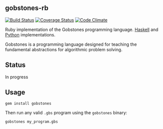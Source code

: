 ## gobstones-rb

[![Build Status](https://travis-ci.org/ngarbezza/gobstones-rb.png?branch=master)](https://travis-ci.org/ngarbezza/gobstones-rb)
[![Coverage Status](https://coveralls.io/repos/ngarbezza/gobstones-rb/badge.png?branch=master)](https://coveralls.io/r/ngarbezza/gobstones-rb?branch=master)
[![Code Climate](https://codeclimate.com/github/ngarbezza/gobstones-rb.png)](https://codeclimate.com/github/ngarbezza/gobstones-rb)

Ruby implementation of the Gobstones programming language.
[Haskell](http://sourceforge.net/projects/gobstones/) and
[Python](https://bitbucket.org/foones/gobstones) implementations.

Gobstones is a programming language designed for teaching the fundamental
abstractions for algorithmic problem solving.

## Status

In progress

## Usage

`gem install gobstones`

Then run any valid `.gbs` program using the `gobstones` binary:

`gobstones my_program.gbs`
